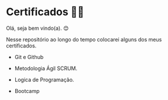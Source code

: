 # Certificados :man_student:
Olá, seja bem vindo(a). :blush:

Nesse repositório ao longo do tempo colocarei alguns dos meus certificados.



- Git e Github

- Metodologia Ágil SCRUM.

- Logica de Programação.

- Bootcamp

  





